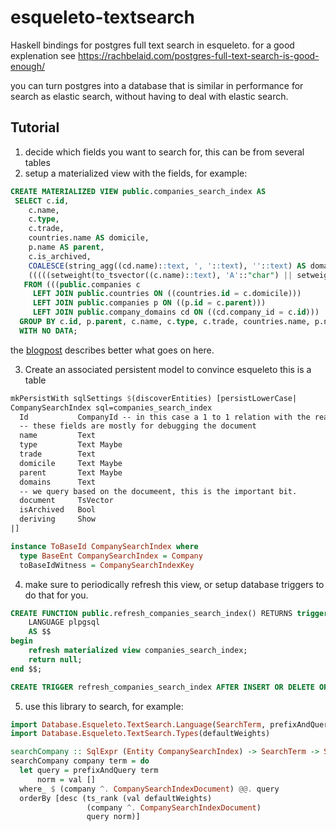 # esqueleto-textsearch
Haskell bindings for postgres full text search in esqueleto.
for a good explenation see https://rachbelaid.com/postgres-full-text-search-is-good-enough/

you can turn postgres into a database that is similar
in performance for search as elastic search, without having 
to deal with elastic search.

## Tutorial

1. decide which fields you want to search for,
   this can be from several tables
2. setup a materialized view with the fields, for example:
```sql
CREATE MATERIALIZED VIEW public.companies_search_index AS
 SELECT c.id,
    c.name,
    c.type,
    c.trade,
    countries.name AS domicile,
    p.name AS parent,
    c.is_archived,
    COALESCE(string_agg((cd.name)::text, ', '::text), ''::text) AS domains,
    (((((setweight(to_tsvector((c.name)::text), 'A'::"char") || setweight(to_tsvector((COALESCE(c.type, ''::character varying))::text), 'D'::"char")) || setweight(to_tsvector((c.trade)::text), 'D'::"char")) || setweight(to_tsvector((COALESCE(countries.name, ''::character varying))::text), 'C'::"char")) || setweight(to_tsvector((COALESCE(p.name, ''::character varying))::text), 'B'::"char")) || setweight(to_tsvector(COALESCE(string_agg((cd.name)::text, ' '::text), ''::text)), 'A'::"char")) AS document
   FROM (((public.companies c
     LEFT JOIN public.countries ON ((countries.id = c.domicile)))
     LEFT JOIN public.companies p ON ((p.id = c.parent)))
     LEFT JOIN public.company_domains cd ON ((cd.company_id = c.id)))
  GROUP BY c.id, p.parent, c.name, c.type, c.trade, countries.name, p.name
  WITH NO DATA;
```
the [blogpost](https://rachbelaid.com/postgres-full-text-search-is-good-enough/) describes better what goes on here.

3. Create an associated persistent model to convince esqueleto this is a table

```haskell
mkPersistWith sqlSettings $(discoverEntities) [persistLowerCase|
CompanySearchIndex sql=companies_search_index
  Id           CompanyId -- in this case a 1 to 1 relation with the real company table
  -- these fields are mostly for debugging the document
  name         Text
  type         Text Maybe
  trade        Text
  domicile     Text Maybe
  parent       Text Maybe
  domains      Text
  -- we query based on the documeent, this is the important bit.
  document     TsVector
  isArchived   Bool
  deriving     Show
|]

instance ToBaseId CompanySearchIndex where
  type BaseEnt CompanySearchIndex = Company
  toBaseIdWitness = CompanySearchIndexKey
```
4. make sure to periodically refresh this view, or setup database triggers to do that for you.
```sql
CREATE FUNCTION public.refresh_companies_search_index() RETURNS trigger
    LANGUAGE plpgsql
    AS $$
begin
    refresh materialized view companies_search_index;
    return null;
end $$;

CREATE TRIGGER refresh_companies_search_index AFTER INSERT OR DELETE OR UPDATE OR TRUNCATE ON public.companies FOR EACH STATEMENT EXECUTE FUNCTION public.refresh_companies_search_index();
```
5. use this library to search, for example:
```haskell
import Database.Esqueleto.TextSearch.Language(SearchTerm, prefixAndQuery, ((@@.)), ts_rank)
import Database.Esqueleto.TextSearch.Types(defaultWeights)

searchCompany :: SqlExpr (Entity CompanySearchIndex) -> SearchTerm -> SqlQuery ()
searchCompany company term = do
  let query = prefixAndQuery term
      norm = val []
  where_ $ (company ^. CompanySearchIndexDocument) @@. query
  orderBy [desc (ts_rank (val defaultWeights)
                 (company ^. CompanySearchIndexDocument)
                 query norm)]
```

